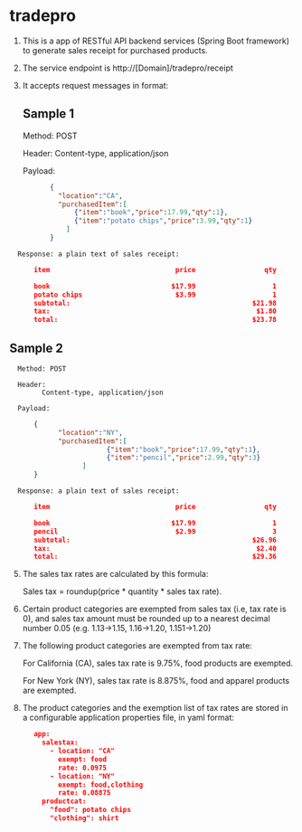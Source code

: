 # tradepro

1. This is a app of RESTful API backend services (Spring Boot framework) to generate sales receipt for purchased products.

2. The service endpoint is http://[Domain]/tradepro/receipt

3. It accepts request messages in format:
      
   ## Sample 1
      
      Method: POST
      
      Header: 
            Content-type, application/json
            
      Payload:
```json            
          {
            "location":"CA",
            "purchasedItem":[
                {"item":"book","price":17.99,"qty":1},
                {"item":"potato chips","price":3.99,"qty":1}
              ]
          }
```

      Response: a plain text of sales receipt:
```json
      item                               price                 qty

      book                              $17.99                   1
      potato chips                       $3.99                   1
      subtotal:                                             $21.98
      tax:                                                   $1.80
      total:                                                $23.78
```
   
   ## Sample 2
      
      Method: POST
      
      Header: 
            Content-type, application/json
            
      Payload:
```json            
      {
            "location":"NY",
            "purchasedItem":[
                        {"item":"book","price":17.99,"qty":1},
                        {"item":"pencil","price":2.99,"qty":3}
                  ]
      }
```

      Response: a plain text of sales receipt:
```json
      item                               price                 qty

      book                              $17.99                   1
      pencil                             $2.99                   3
      subtotal:                                             $26.96
      tax:                                                   $2.40
      total:                                                $29.36
```
      
      
5. The sales tax rates are calculated by this formula:

      Sales tax = roundup(price * quantity * sales tax rate).
      
6. Certain product categories are exempted from sales tax (i.e, tax rate is 0), and sales tax amount must be rounded up to a nearest decimal number 0.05 (e.g. 1.13->1.15, 1.16->1.20, 1.151->1.20)

7. The following product categories are exempted from tax rate:

      For California (CA), sales tax rate is 9.75%, food products are exempted.
      
      For New York (NY), sales tax rate is 8.875%, food and apparel products are exempted.

8. The product categories and the exemption list of tax rates are stored in a configurable application properties file, in yaml format:
```json            
      app:
        salestax:
          - location: "CA"
            exempt: food
            rate: 0.0975
          - location: "NY"
            exempt: food,clothing
            rate: 0.08875
        productcat:
          "food": potato chips
          "clothing": shirt
```
